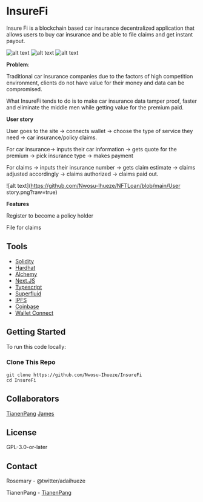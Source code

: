 # InsureFi

Insure Fi is a blockchain based car insurance decentralized application that allows users to buy car insurance and be able to file claims and get instant payout.

![alt text](https://github.com/Nwosu-Ihueze/NFTLoan/blob/main/Homepage.png?raw=true)
![alt text](https://github.com/Nwosu-Ihueze/NFTLoan/blob/main/Registration.png?raw=true)
![alt text](https://github.com/Nwosu-Ihueze/NFTLoan/blob/main/Claim.png?raw=true)

**Problem**:

Traditional car insurance companies due to the factors of high competition environment, clients do not have value for their money and data can be compromised.

What InsureFi tends to do is to make car insurance data tamper proof, faster and eliminate the middle men while getting value for the premium paid.

**User story** 

User goes to the site → connects wallet → choose the type of service they need → car insurance/policy claims.

For car insurance→ inputs their car information → gets quote for the premium → pick insurance type → makes payment

For claims → inputs their insurance number → gets claim estimate → claims adjusted accordingly → claims authorized → claims paid out.

![alt text](https://github.com/Nwosu-Ihueze/NFTLoan/blob/main/User story.png?raw=true)

**Features**

Register to become a policy holder

File for claims

## Tools
- [Solidity](https://soliditylang.org/)
- [Hardhat](https://hardhat.org/)
- [Alchemy](https://www.alchemy.com/)
- [Next.JS](https://nextjs.org/)
- [Typescript](https://www.typescriptlang.org/)
- [Superfluid](https://www.superfluid.finance/)
- [IPFS](https://ipfs.io/)
- [Coinbase](https://www.coinbase.com/)
- [Wallet Connect](https://walletconnect.com/)

## Getting Started
To run this code locally:

### Clone This Repo
```
git clone https://github.com/Nwosu-Ihueze/InsureFi
cd InsureFi
```

<!-- ### Install Dependencies
Using the **[pnpm](https://pnpm.io)** package manager. [How to install pnpm?](https://pnpm.io/installation)
```
pnpm install
```

### Compile The Contract
```
pnpm build:loan
``` -->

<!-- ### Frontend Instructions

```bash
# start dev server, default on localhost:3000
$ pnpm dev:frontend

# build production
$ pnpm build:frontend

# run production server
$ pnpm start:frontend
``` -->

## Collaborators
[TianenPang](https://github.com/TianenPang)
[James](https://github.com/jefedcreator)

## License
GPL-3.0-or-later

## Contact
Rosemary - @twitter/adaihueze

TianenPang - [TianenPang](https://github.com/TianenPang)
